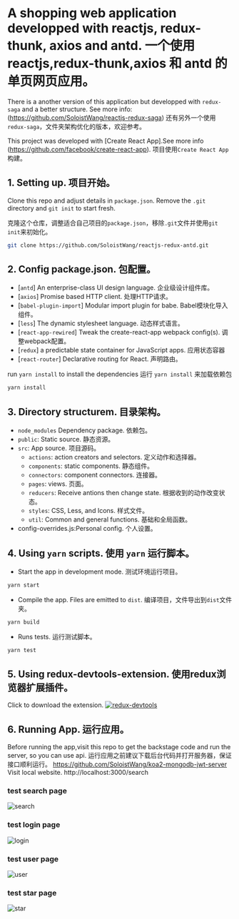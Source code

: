 # A shopping web application developped with reactjs, redux-thunk, axios and antd. 一个使用reactjs,redux-thunk,axios 和 antd 的单页网页应用。

There is a another version of this application but developped with `redux-saga` and a better structure. See more info:(https://github.com/SoloistWang/reactjs-redux-saga)
还有另外一个使用`redux-saga`，文件夹架构优化的版本，欢迎参考。

This project was developed with [Create React App].See more info (https://github.com/facebook/create-react-app).
项目使用`Create React App`构建。

## 1. Setting up. 项目开始。

Clone this repo and adjust details in `package.json`. Remove the `.git` directory and `git init` to start fresh.

克隆这个仓库，调整适合自己项目的`package.json`，移除`.git`文件并使用`git init`来初始化。

```bash
git clone https://github.com/SoloistWang/reactjs-redux-antd.git
```

## 2. Config package.json. 包配置。

- [`antd`] An enterprise-class UI design language. 企业级设计组件库。
- [`axios`] Promise based HTTP client. 处理HTTP请求。
- [`babel-plugin-import`] Modular import plugin for babe. Babel模块化导入组件。
- [`less`] The dynamic stylesheet language. 动态样式语言。
- [`react-app-rewired`] Tweak the create-react-app webpack config(s). 调整webpack配置。
- [`redux`]  a predictable state container for JavaScript apps. 应用状态容器
- [`react-router`] Declarative routing for React. 声明路由。

run `yarn install` to install the dependencies
运行 `yarn install` 来加载依赖包

```bash
yarn install
```

## 3. Directory structurem. 目录架构。
- `node_modules` Dependency package. 依赖包。
- `public`: Static source. 静态资源。
- `src`: App source. 项目源码。
  - `actions`: action creators and selectors. 定义动作和选择器。
  - `components`: static components. 静态组件。
  - `connectors`: component connectors. 连接器。
  - `pages`: views. 页面。
  - `reducers`: Receive antions then change state. 根据收到的动作改变状态。
  - `styles`: CSS, Less, and Icons. 样式文件。
  - `util`: Common and general functions. 基础和全局函数。
- config-overrides.js:Personal config. 个人设置。

## 4. Using `yarn` scripts. 使用 `yarn` 运行脚本。

- Start the app in development mode. 测试环境运行项目。
```bash
yarn start
```

- Compile the app. Files are emitted to `dist`. 编译项目，文件导出到`dist`文件夹。
```bash
yarn build 
```

- Runs tests. 运行测试脚本。
```bash
yarn test 
```

## 5. Using redux-devtools-extension. 使用redux浏览器扩展插件。
Click to download the extension.
<a href="https://chrome.google.com/webstore/detail/redux-devtools/lmhkpmbekcpmknklioeibfkpmmfibljd">![redux-devtools](images/redux-dev.png)</a>

## 6. Running App. 运行应用。
Before running the app,visit this repo to get the backstage code and run the server, so you can use api.
运行应用之前建议下载后台代码并打开服务器，保证接口顺利运行。
https://github.com/SoloistWang/koa2-mongodb-jwt-server
 Visit local website.
 http://localhost:3000/search

 ### test search page
![search](images/search.png)

 ### test login page
![login](images/login.png)

 ### test user page
![user](images/user.png)

 ### test star page
![star](images/star.png)


